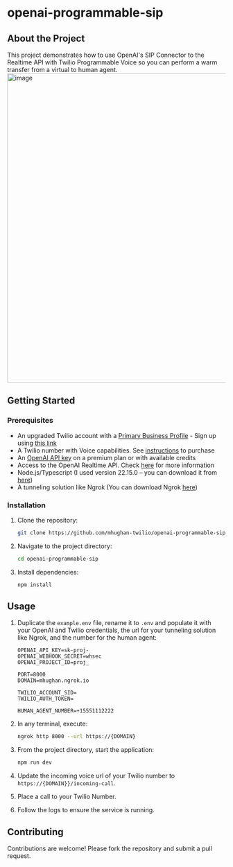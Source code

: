 # openai-programmable-sip

## About the Project

This project demonstrates how to use OpenAI's SIP Connector to the Realtime API with Twilio Programmable Voice so you can perform a warm transfer from a virtual to human agent.
<img width="622" height="714" alt="image" src="https://github.com/user-attachments/assets/eded89c4-154a-4ea1-813e-c7263c33e45b" />

## Getting Started

### Prerequisites

- An upgraded Twilio account with a [Primary Business Profile](https://www.twilio.com/docs/trust-hub/trusthub-rest-api/console-create-a-primary-customer-profile) - Sign up using [this link](https://www.twilio.com/try-twilio)
- A Twilio number with Voice capabilities. See [instructions](https://help.twilio.com/articles/223135247-How-to-Search-for-and-Buy-a-Twilio-Phone-Number-from-Console) to purchase
- An [OpenAI API key](https://beta.openai.com/account/api-keys) on a premium plan or with available credits
- Access to the OpenAI Realtime API. Check [here](https://platform.openai.com/docs/guides/realtime) for more information
- Node.js/Typescript (I used version 22.15.0 – you can download it from [here](https://nodejs.org/es/blog/release/v22.15.0))
- A tunneling solution like Ngrok (You can download Ngrok [here](https://ngrok.com/download))

### Installation

1. Clone the repository:
    ```bash
    git clone https://github.com/mhughan-twilio/openai-programmable-sip.git
    ```
2. Navigate to the project directory:
    ```bash
    cd openai-programmable-sip
    ```
3. Install dependencies:
    ```bash
    npm install
    ```

## Usage

1. Duplicate the `example.env` file, rename it to `.env` and populate it with your OpenAI and Twilio credentials, the url for your tunneling solution like Ngrok, and the number for the human agent:
    ```
    OPENAI_API_KEY=sk-proj-
    OPENAI_WEBHOOK_SECRET=whsec
    OPENAI_PROJECT_ID=proj_

    PORT=8000
    DOMAIN=mhughan.ngrok.io

    TWILIO_ACCOUNT_SID=
    TWILIO_AUTH_TOKEN=

    HUMAN_AGENT_NUMBER=+15551112222
    ```
2. In any terminal, execute:
    ```bash
    ngrok http 8000 --url https://{DOMAIN}
    ```

3. From the project directory, start the application:
    ```bash
    npm run dev
    ```

4. Update the incoming voice url of your Twilio number to `https://{DOMAIN}}/incoming-call`.

5. Place a call to your Twilio Number.

6. Follow the logs to ensure the service is running.

## Contributing

Contributions are welcome! Please fork the repository and submit a pull request.
